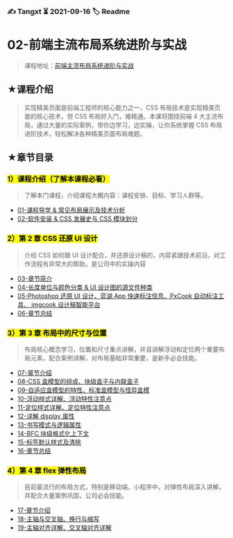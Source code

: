 ### ✍️ Tangxt ⏳ 2021-09-16 🏷️ Readme

# 02-前端主流布局系统进阶与实战

> 课程地址：[前端主流布局系统进阶与实战](https://coding.imooc.com/class/chapter/527.html#Anchor)

## ★课程介绍

> 实现精美页面是前端工程师的核心能力之一，CSS 布局技术是实现精美页面的核心技术，但 CSS 布局好入门，难精通。本课将围绕前端 4 大主流布局，通过大量的实际案例，带你边学习，边实操，让你系统掌握 CSS 布局进阶技术，轻松解决各种精美页面布局难题。

## ★章节目录

### <mark>1）课程介绍（了解本课程必看）</mark>

> 了解本门课程，介绍课程大概内容：课程安排、目标、学习人群等。

- [01-课程导学 & 常见布局展示及技术分析](./01.md)
- [02-软件安装 & CSS 发展史与 CSS 模块划分](./02.md)

### <mark>2）第 2 章 CSS 还原 UI 设计</mark>

> 介绍 CSS 如何跟 UI 设计配合，并还原设计稿的，内容紧跟技术前沿，对工作流程有非常大的帮助，是公司中的实操内容

- [03-章节简介](./03.md)
- [04-长度单位与颜色分类 & UI 设计图的源文件种类](./04.md)
- [05-Photoshop 还原 UI 设计、蓝湖 App 快速标注信息、PxCook 自动标注工具、 imgcook 设计稿智能平台](./05.md)
- [06-章节总结](./06.md)

### <mark>3）第 3 章 布局中的尺寸与位置</mark>

> 布局核心概念学习，位置和尺寸重点讲解，并且讲解浮动和定位两个重要布局元素，配合案例讲解，对布局基础非常重要，是新手必会技能。

- [07-章节介绍](./07.md)
- [08-CSS 盒模型的组成、块级盒子与内联盒子](./08.md)
- [09-自适应盒模型的特性、标准盒模型与怪异盒模](./09.md)
- [10-浮动样式详解、浮动特性注意点](./10.md)
- [11-定位样式详解、定位特性注意点](./11.md)
- [12-详解 display 属性](./12.md)
- [13-书写模式与逻辑属性](./13.md)
- [14-BFC 块级格式化上下文](./14.md)
- [15-标签默认样式及清除](./15.md)
- [16-章节总结](./16.md)

### <mark>4）第 4 章 flex 弹性布局</mark>

> 目前最流行的布局方式，特别是移动端，小程序中，对弹性布局深入讲解，并配合大量案例巩固，公司必会技能。

- [17-章节介绍](./17.md)
- [18-主轴与交叉轴、换行与缩写](./18.md)
- [19-主轴对齐详解、交叉轴对齐详解](./19.md)